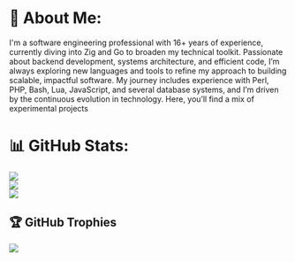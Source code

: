 # 💫 About Me:
I'm a software engineering professional with 16+ years of experience, currently diving into Zig and Go to broaden my technical toolkit. Passionate about backend development, systems architecture, and efficient code, I’m always exploring new languages and tools to refine my approach to building scalable, impactful software. My journey includes experience with Perl, PHP, Bash, Lua, JavaScript, and several database systems, and I’m driven by the continuous evolution in technology. Here, you’ll find a mix of experimental projects


# 📊 GitHub Stats:
![](https://github-readme-stats.vercel.app/api?username=noino&theme=dark&hide_border=false&include_all_commits=true&count_private=true)<br/>
![](https://github-readme-streak-stats.herokuapp.com/?user=noino&theme=dark&hide_border=false)<br/>
![](https://github-readme-stats.vercel.app/api/top-langs/?username=noino&theme=dark&hide_border=false&include_all_commits=true&count_private=true&layout=compact)

## 🏆 GitHub Trophies
![](https://github-profile-trophy.vercel.app/?username=noino&theme=radical&no-frame=false&no-bg=false&margin-w=4)

